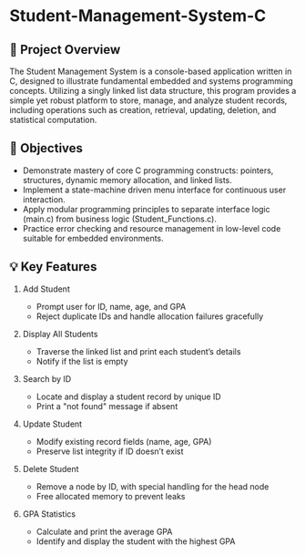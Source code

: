 # Student-Management-System-C


## 📖 Project Overview
The Student Management System is a console-based application written in C, designed to illustrate fundamental embedded and systems programming concepts. Utilizing a singly linked list data structure, this program provides a simple yet robust platform to store, manage, and analyze student records, including operations such as creation, retrieval, updating, deletion, and statistical computation. 


## 🎯 Objectives
- Demonstrate mastery of core C programming constructs: pointers, structures, dynamic memory allocation, and linked lists.
- Implement a state-machine driven menu interface for continuous user interaction.
- Apply modular programming principles to separate interface logic (main.c) from business logic (Student_Functions.c).
- Practice error checking and resource management in low-level code suitable for embedded environments.

## 💡 Key Features 

1. Add Student
   - Prompt user for ID, name, age, and GPA
   - Reject duplicate IDs and handle allocation failures gracefully

2. Display All Students
   - Traverse the linked list and print each student’s details
   - Notify if the list is empty

3. Search by ID
   - Locate and display a student record by unique ID
   - Print a "not found" message if absent

4. Update Student
   - Modify existing record fields (name, age, GPA)
   - Preserve list integrity if ID doesn’t exist

5. Delete Student
   - Remove a node by ID, with special handling for the head node
   - Free allocated memory to prevent leaks

6. GPA Statistics
   - Calculate and print the average GPA
   - Identify and display the student with the highest GPA
